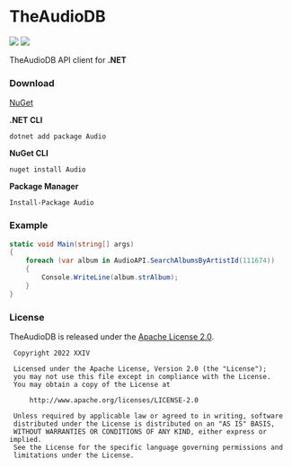 # TheAudioDB

[![](https://img.shields.io/github/v/tag/thechampagne/audiodb-dotnet?label=version)](https://github.com/thechampagne/audiodb-dotnet/releases/latest) [![](https://img.shields.io/github/license/thechampagne/audiodb-dotnet)](https://github.com/thechampagne/audiodb-dotnet/blob/main/LICENSE)

TheAudioDB API client for **.NET**

### Download
[NuGet](https://www.nuget.org/packages/Audio/)

**.NET CLI**
```
dotnet add package Audio
```
**NuGet CLI**
```
nuget install Audio
```
**Package Manager**
```
Install-Package Audio
```

### Example

```csharp
static void Main(string[] args)
{
    foreach (var album in AudioAPI.SearchAlbumsByArtistId(111674))
    {
        Console.WriteLine(album.strAlbum);
    }
}
```

### License

TheAudioDB is released under the [Apache License 2.0](https://github.com/thechampagne/audiodb-dotnet/blob/main/LICENSE).

```
 Copyright 2022 XXIV

 Licensed under the Apache License, Version 2.0 (the "License");
 you may not use this file except in compliance with the License.
 You may obtain a copy of the License at

     http://www.apache.org/licenses/LICENSE-2.0

 Unless required by applicable law or agreed to in writing, software
 distributed under the License is distributed on an "AS IS" BASIS,
 WITHOUT WARRANTIES OR CONDITIONS OF ANY KIND, either express or implied.
 See the License for the specific language governing permissions and
 limitations under the License.
```